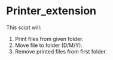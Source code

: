 # Printer_extension
  This scipt will:
1. Print files from given folder.
2. Move file to folder (D/M/Y).
3. Remove printed files from first folder.
